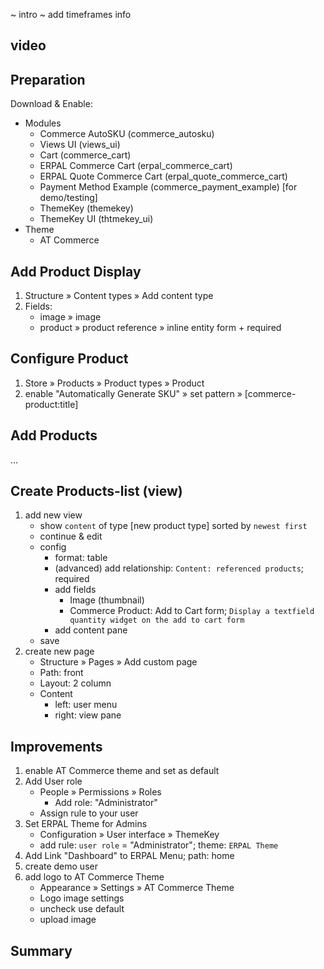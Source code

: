 ~ intro ~
add timeframes info


## video


## Preparation
Download & Enable:

- Modules
    - Commerce AutoSKU (commerce_autosku)
    - Views UI (views_ui)
    - Cart (commerce_cart)
    - ERPAL Commerce Cart (erpal_commerce_cart)
    - ERPAL Quote Commerce Cart (erpal_quote_commerce_cart)
    - Payment Method Example (commerce_payment_example) [for demo/testing]
    - ThemeKey (themekey)
    - ThemeKey UI (thtmekey_ui)
- Theme
    - AT Commerce


## Add Product Display
1. Structure » Content types » Add content type
1. Fields:
    - image » image
    - product » product reference » inline entity form + required


## Configure Product
1. Store » Products » Product types » Product
1. enable "Automatically Generate SKU" » set pattern » [commerce-product:title]


## Add Products
…


## Create Products-list (view)
1. add new view
    - show `content` of type [new product type] sorted by `newest first`
    - continue & edit
    - config
        - format: table
        - (advanced) add relationship: `Content: referenced products`; required
        - add fields
            - Image (thumbnail)
            - Commerce Product: Add to Cart form; `Display a textfield quantity widget on the add to cart form`
        - add content pane
    - save
1. create new page
    - Structure » Pages » Add custom page
    - Path: front
    - Layout: 2 column
    - Content
        - left: user menu
        - right: view pane


## Improvements
1. enable AT Commerce theme and set as default
1. Add User role
    - People » Permissions » Roles
      - Add role: "Administrator"
    - Assign rule to your user
1. Set ERPAL Theme for Admins
    - Configuration » User interface » ThemeKey
    - add rule: `user role` = "Administrator"; theme: `ERPAL Theme`
1. Add Link "Dashboard" to ERPAL Menu; path: home
1. create demo user
1. add logo to AT Commerce Theme
    - Appearance » Settings » AT Commerce Theme
    - Logo image settings
    - uncheck use default
    - upload image


## Summary